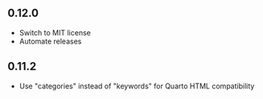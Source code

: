 ## 0.12.0

- Switch to MIT license
- Automate releases

## 0.11.2

- Use "categories" instead of "keywords" for Quarto HTML compatibility
